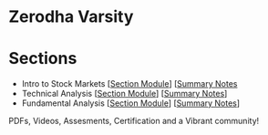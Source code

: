 # Zerodha Varsity 

# Sections

- Intro to Stock Markets [[Section Module](https://github.com/abhx7/Economics-and-Finance/blob/main/Zerodha_Varsity/1_Module_Introduction%20to%20Stock%20Markets.pdf)] [[Summary Notes](https://github.com/abhx7/Economics-and-Finance/blob/main/Zerodha_Varsity/IntroToStocks.md)
- Technical Analysis [[Section Module](https://github.com/abhx7/Economics-and-Finance/blob/main/Zerodha_Varsity/2_Module_Technical%20Analysis.pdf)] [[Summary Notes](https://github.com/abhx7/Economics-and-Finance/blob/main/Zerodha_Varsity/TA.md)]
- Fundamental Analysis [[Section Module](https://github.com/abhx7/Economics-and-Finance/blob/main/Zerodha_Varsity/3_Module_Fundamental%20Analysis.pdf)] [[Summary Notes](https://github.com/abhx7/Economics-and-Finance/blob/main/Zerodha_Varsity/FA.md)]

PDFs, Videos, Assesments, Certification and a Vibrant community!

